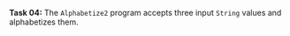 **Task 04:**  The `Alphabetize2` program accepts three input `String` values and alphabetizes them. 